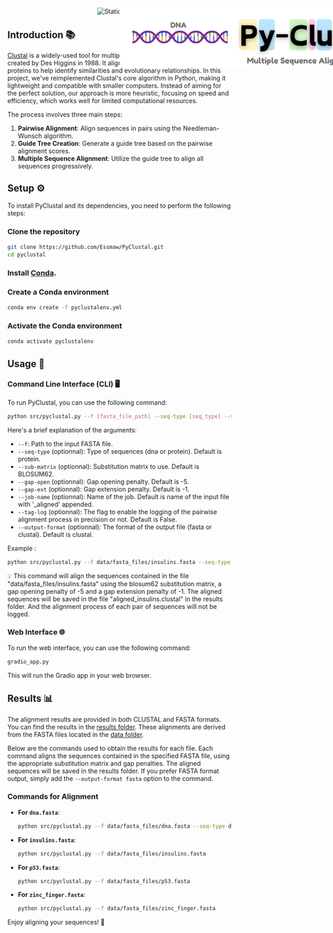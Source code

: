 <h1 align="center">
  <img style="vertical-align:middle; width:90%; position:fixed;"
  src="/data/img/banner.png">
</h1>
<p  align="center">
  <img alt="Static Badge" src="https://img.shields.io/badge/Built_with_science_and_%E2%9D%A4%EF%B8%8F-%23c4e4ff?style=flat-square&logoColor=%23ffcbeb&color=%23c4e4ff">
</p>

## Introduction 📚
[Clustal](https://en.wikipedia.org/wiki/Clustal) is a widely-used tool for multiple sequence alignment, originally created by Des Higgins in 1988. It aligns biological sequences like DNA or proteins to help identify similarities and evolutionary relationships. In this project, we've reimplemented Clustal's core algorithm in Python, making it lightweight and compatible with smaller computers. Instead of aiming for the perfect solution, our approach is more heuristic, focusing on speed and efficiency, which works well for limited computational resources.

The process involves three main steps:
1. **Pairwise Alignment**: Align sequences in pairs using the Needleman-Wunsch algorithm.
2. **Guide Tree Creation**: Generate a guide tree based on the pairwise alignment scores.
3. **Multiple Sequence Alignment**: Utilize the guide tree to align all sequences progressively.


## Setup ⚙️
To install PyClustal and its dependencies, you need to perform the following steps:

### Clone the repository

```bash
git clone https://github.com/Essmaw/PyClustal.git
cd pyclustal
```

### Install [Conda](https://docs.conda.io/projects/conda/en/latest/user-guide/install/index.html).

### Create a Conda environment

```bash
conda env create -f pyclustalenv.yml
```

### Activate the Conda environment

```bash
conda activate pyclustalenv
```

## Usage 🚀

### Command Line Interface (CLI) 🖥️

To run PyClustal, you can use the following command:

```bash
python src/pyclustal.py --f [fasta_file_path] --seq-type [seq_type] --sub-matrix [sub_matrix] --gap-open [gap_open] --gap-ext [gap_ext] --job-name [job_name] --tag-log [tag_log] --output-format [output_format]
```

Here's a brief explanation of the arguments:
- `--f`: Path to the input FASTA file.
- `--seq-type` (optionnal): Type of sequences (dna or protein).  Default is protein.
- `--sub-matrix` (optionnal): Substitution matrix to use. Default is BLOSUM62.
- `--gap-open` (optionnal): Gap opening penalty. Default is -5.
- `--gap-ext` (optionnal): Gap extension penalty. Default is -1.
- `--job-name` (optionnal): Name of the job. Default is name of the input file with '_aligned' appended.
- `--tag-log` (optionnal): The flag to enable the logging of the pairwise alignment process in precision or not. Default is False.
- `--output-format` (optionnal): The format of the output file (fasta or clustal). Default is clustal.

Example :

```bash
python src/pyclustal.py --f data/fasta_files/insulins.fasta --seq-type protein --sub-matrix BLOSOM62 --gap-open -5 --gap-ext -1 --job-name aligned_insulins.fasta --tag-log False  --output-format clustal
```

💡 This command will align the sequences contained in the file "data/fasta_files/insulins.fasta" using the blosum62 substitution matrix, a gap opening penalty of -5 and a gap extension penalty of -1. The aligned sequences will be saved in the file "aligned_insulins.clustal" in the results folder. And the alignment process of each pair of sequences will not be logged.


### Web Interface 🌐

To run the web interface, you can use the following command:

```bash
gradio_app.py
```

This will run the Gradio app in your web browser.


## Results 📊

The alignment results are provided in both CLUSTAL and FASTA formats. You can find the results in the [results folder](https://github.com/Essmaw/PyClustal/tree/main/results). These alignments are derived from the FASTA files located in the [data folder](https://github.com/Essmaw/PyClustal/tree/main/data). 

Below are the commands used to obtain the results for each file. Each command aligns the sequences contained in the specified FASTA file, using the appropriate substitution matrix and gap penalties. The aligned sequences will be saved in the results folder. If you prefer FASTA format output, simply add the `--output-format fasta` option to the command.

### Commands for Alignment

- **For `dna.fasta`**:
  ```bash
  python src/pyclustal.py --f data/fasta_files/dna.fasta --seq-type dna --sub-matrix NUC.4.4
  ```

- **For `insulins.fasta`**:
  ```bash
  python src/pyclustal.py --f data/fasta_files/insulins.fasta
  ```

- **For `p53.fasta`**:
  ```bash
  python src/pyclustal.py --f data/fasta_files/p53.fasta
  ```

- **For `zinc_finger.fasta`**:
  ```bash
  python src/pyclustal.py --f data/fasta_files/zinc_finger.fasta
  ```



Enjoy aligning your sequences! 🎉